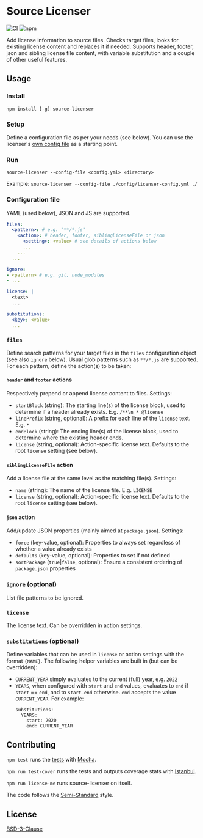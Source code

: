 # Source Licenser

[![CI](https://github.com/pryv/source-licenser/actions/workflows/ci.yml/badge.svg)](https://github.com/pryv/source-licenser/actions/workflows/ci.yml) ![npm](https://img.shields.io/npm/v/source-licenser)

Add license information to source files. Checks target files, looks for existing license content and replaces it if needed. Supports header, footer, json and sibling license file content, with variable substitution and a couple of other useful features.


## Usage

### Install

`npm install [-g] source-licenser`

### Setup

Define a configuration file as per your needs (see below). You can use the licenser's [own config file](./config/licenser-config.yml) as a starting point.

### Run

`source-licenser --config-file <config.yml> <directory> `

Example: `source-licenser --config-file ./config/licenser-config.yml ./`

### Configuration file

YAML (used below), JSON and JS are supported.

```yaml
files:
  <pattern>: # e.g. "**/*.js"
    <action>: # header, footer, siblingLicenseFile or json
      <setting>: <value> # see details of actions below
      ...
    ...
  ...

ignore:
- <pattern> # e.g. git, node_modules
- ...

license: |
  <text>
  ...

substitutions:
  <key>: <value>
  ...
```

### `files`

Define search patterns for your target files in the `files` configuration object (see also `ignore` below). Usual glob patterns such as `**/*.js` are supported. For each pattern, define the action(s) to be taken:

#### `header` and `footer` actions

Respectively prepend or append license content to files. Settings:

- `startBlock` (string): The starting line(s) of the license block, used to determine if a header already exists. E.g. `/**\n * @license`
- `linePrefix` (string, optional): A prefix for each line of the `license` text. E.g. ` * `
- `endBlock` (string): The ending line(s) of the license block, used to determine where the existing header ends.
- `license` (string, optional): Action-specific license text. Defaults to the root `license` setting (see below).

#### `siblingLicenseFile` action

Add a license file at the same level as the matching file(s). Settings:

- `name` (string): The name of the license file. E.g. `LICENSE`
- `license` (string, optional): Action-specific license text. Defaults to the root `license` setting (see below).

#### `json` action

Add/update JSON properties (mainly aimed at `package.json`). Settings:

- `force` (key-value, optional): Properties to always set regardless of whether a value already exists
- `defaults` (key-value, optional): Properties to set if not defined
- `sortPackage` (`true`|`false`, optional): Ensure a consistent ordering of `package.json` properties

### `ignore` (optional)

List file patterns to be ignored.

### `license`

The license text. Can be overridden in action settings.

### `substitutions` (optional)

Define variables that can be used in `license` or action settings with the format `{NAME}`. The following helper variables are built in (but can be overridden):

- `CURRENT_YEAR` simply evaluates to the current (full) year, e.g. `2022`
- `YEARS`, when configured with `start` and `end` values, evaluates to `end` if `start` == `end`, and to `start–end` otherwise. `end` accepts the value `CURRENT_YEAR`. For example:
  ```
  substitutions:
    YEARS:
      start: 2020
      end: CURRENT_YEAR
  ```


## Contributing

`npm test` runs the [tests](./test) with [Mocha](https://mochajs.org/).

`npm run test-cover` runs the tests and outputs coverage stats with [Istanbul](https://istanbul.js.org/).

`npm run license-me` runs source-licenser on itself.

The code follows the [Semi-Standard](https://github.com/standard/semistandard) style.


## License

[BSD-3-Clause](LICENSE)

